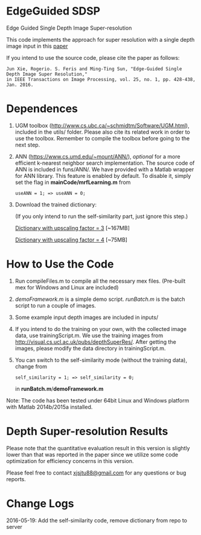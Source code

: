 EdgeGuided SDSP
=======================
Edge Guided Single Depth Image Super-resolution

This code implements the approach for super resolution with a single depth image input in this [paper](http://www.clairexie.org/resources/TIP16.pdf)

If you intend to use the source code, please cite the paper as follows:

```
Jun Xie, Rogerio. S. Feris and Ming-Ting Sun, "Edge-Guided Single Depth Image Super Resolution," 
in IEEE Transactions on Image Processing, vol. 25, no. 1, pp. 428-438, Jan. 2016.
```

Dependences
=======================
1. UGM toolbox (http://www.cs.ubc.ca/~schmidtm/Software/UGM.html), included in the utils/ folder. Please also cite its related work in order to use the toolbox. Remember to compile the toolbox before going to the next step. 


2. ANN (https://www.cs.umd.edu/~mount/ANN/), *optional* for a more efficient k-nearest neighbor search implementation. 
The source code of ANN is included in funs/ANN/. We have provided with a Matlab wrapper for ANN library. 
This feature is enabled by default. To disable it, simply set the flag in **mainCode/mrfLearning.m** from
	
	```
	useANN = 1; => useANN = 0;
	```

3. Download the trained dictionary:

	(If you only intend to run the self-similarity part, just ignore this step.)

	[Dictionary with upscaling factor = 3](http://www.clairexie.org/data/dictionaries/patchData_3_high.mat) [~167MB]

	[Dictionary with upscaling factor = 4](http://www.clairexie.org/data/dictionaries/patchData_4_high.mat) [~75MB]


How to Use the Code
=======================
1. Run compileFiles.m to compile all the necessary mex files. (Pre-built mex for Windows and Linux are included)

2. *demoFramework.m* is a simple demo script. *runBatch.m* is the batch script to run a couple of images.

4. Some example input depth images are included in inputs/

5. If you intend to do the training on your own, with the collected image data, use trainingScript.m. 
   We use the training images from http://visual.cs.ucl.ac.uk/pubs/depthSuperRes/. After getting the images, please modify the data directory in trainingScript.m.

6. You can switch to the self-similarity mode (without the training data), change from 

	```
	self_similarity = 1; => self_similarity = 0;
	```

	in **runBatch.m**/**demoFramework.m**

Note: The code has been tested under 64bit Linux and Windows platform with Matlab 2014b/2015a installed. 


Depth Super-resolution Results
=======================
Please note that the quantitative evaluation result in this version is slightly lower than that was reported in the paper since we utilize some code optimization for efficiency concerns in this version. 

Please feel free to contact xjsjtu88@gmail.com for any questions or bug reports.

Change Logs
=======================
2016-05-19: Add the self-similarity code, remove dictionary from repo to server



